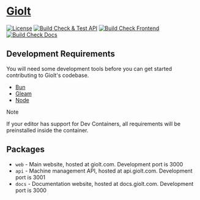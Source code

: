# [Giolt](https://giolt.com)

[![License](https://img.shields.io/badge/license-FSL-green)](/LICENSE.md)
[![Build Check & Test API](https://github.com/ongiolt/giolt/actions/workflows/build-check-api.yaml/badge.svg)](https://github.com/ongiolt/giolt/actions/workflows/build-check-api.yaml)
[![Build Check Frontend](https://github.com/ongiolt/giolt/actions/workflows/build-check-web.yaml/badge.svg)](https://github.com/ongiolt/giolt/actions/workflows/build-check-web.yaml)
[![Build Check Docs](https://github.com/ongiolt/giolt/actions/workflows/build-check-docs.yaml/badge.svg)](https://github.com/ongiolt/giolt/actions/workflows/build-check-docs.yaml)

## Development Requirements

You will need some development tools before you can get started contributing to
Giolt's codebase.

* [Bun](https://bun.sh)
* [Gleam](https://gleam.run)
* [Node](https://nodejs.org)

> [!NOTE]
> If your editor has support for Dev Containers, all requirements will be preinstalled inside the container.

## Packages
* `web` - Main website, hosted at giolt.com. Development port is 3000
* `api` - Machine management API, hosted at api.giolt.com. Development port is 3001
* `docs` - Documentation website, hosted at docs.giolt.com. Development port is 3000

